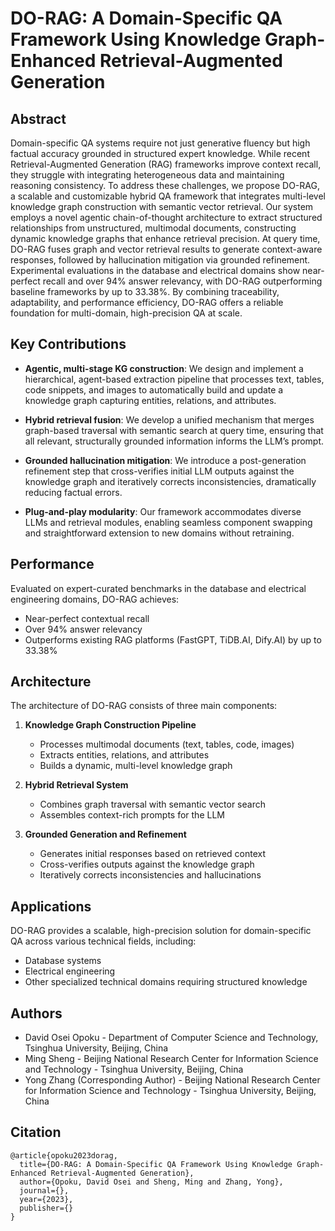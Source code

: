 # DO-RAG: A Domain-Specific QA Framework Using Knowledge Graph-Enhanced Retrieval-Augmented Generation

## Abstract

Domain-specific QA systems require not just generative fluency but high factual accuracy grounded in structured expert knowledge. While recent Retrieval-Augmented Generation (RAG) frameworks improve context recall, they struggle with integrating heterogeneous data and maintaining reasoning consistency. To address these challenges, we propose DO-RAG, a scalable and customizable hybrid QA framework that integrates multi-level knowledge graph construction with semantic vector retrieval. Our system employs a novel agentic chain-of-thought architecture to extract structured relationships from unstructured, multimodal documents, constructing dynamic knowledge graphs that enhance retrieval precision. At query time, DO-RAG fuses graph and vector retrieval results to generate context-aware responses, followed by hallucination mitigation via grounded refinement. Experimental evaluations in the database and electrical domains show near-perfect recall and over 94% answer relevancy, with DO-RAG outperforming baseline frameworks by up to 33.38%. By combining traceability, adaptability, and performance efficiency, DO-RAG offers a reliable foundation for multi-domain, high-precision QA at scale.


## Key Contributions

- **Agentic, multi-stage KG construction**: We design and implement a hierarchical, agent-based extraction pipeline that processes text, tables, code snippets, and images to automatically build and update a knowledge graph capturing entities, relations, and attributes.

- **Hybrid retrieval fusion**: We develop a unified mechanism that merges graph-based traversal with semantic search at query time, ensuring that all relevant, structurally grounded information informs the LLM’s prompt.

- **Grounded hallucination mitigation**: We introduce a post-generation refinement step that cross-verifies initial LLM outputs against the knowledge graph and iteratively corrects inconsistencies, dramatically reducing factual errors.

- **Plug-and-play modularity**: Our framework accommodates diverse LLMs and retrieval modules, enabling seamless component swapping and straightforward extension to new domains without retraining.

## Performance

Evaluated on expert-curated benchmarks in the database and electrical engineering domains, DO-RAG achieves:
- Near-perfect contextual recall
- Over 94% answer relevancy
- Outperforms existing RAG platforms (FastGPT, TiDB.AI, Dify.AI) by up to 33.38%

## Architecture

The architecture of DO-RAG consists of three main components:

1. **Knowledge Graph Construction Pipeline**
   - Processes multimodal documents (text, tables, code, images)
   - Extracts entities, relations, and attributes
   - Builds a dynamic, multi-level knowledge graph

2. **Hybrid Retrieval System**
   - Combines graph traversal with semantic vector search
   - Assembles context-rich prompts for the LLM

3. **Grounded Generation and Refinement**
   - Generates initial responses based on retrieved context
   - Cross-verifies outputs against the knowledge graph
   - Iteratively corrects inconsistencies and hallucinations

## Applications

DO-RAG provides a scalable, high-precision solution for domain-specific QA across various technical fields, including:
- Database systems
- Electrical engineering
- Other specialized technical domains requiring structured knowledge

## Authors

- David Osei Opoku - Department of Computer Science and Technology, Tsinghua University, Beijing, China
- Ming Sheng - Beijing National Research Center for Information Science and Technology - Tsinghua University, Beijing, China
- Yong Zhang (Corresponding Author) - Beijing National Research Center for Information Science and Technology - Tsinghua University, Beijing, China

## Citation

```
@article{opoku2023dorag,
  title={DO-RAG: A Domain-Specific QA Framework Using Knowledge Graph-Enhanced Retrieval-Augmented Generation},
  author={Opoku, David Osei and Sheng, Ming and Zhang, Yong},
  journal={},
  year={2023},
  publisher={}
}
```
